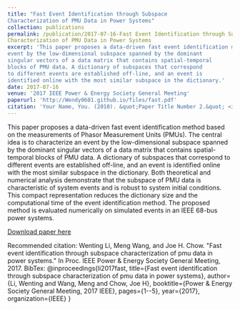 ```yaml
---
title: "Fast Event Identification through Subspace
Characterization of PMU Data in Power Systems"
collection: publications
permalink: /publication/2017-07-16-Fast Event Identification through Subspace
Characterization of PMU Data in Power Systems
excerpt: 'This paper proposes a data-driven fast event identification method based on the measurements of Phasor Measurement Units (PMUs). The central idea is to characterize an
event by the low-dimensional subspace spanned by the dominant
singular vectors of a data matrix that contains spatial-temporal
blocks of PMU data. A dictionary of subspaces that correspond
to different events are established off-line, and an event is
identified online with the most similar subspace in the dictionary.'
date: 2017-07-16
venue: '2017 IEEE Power & Energy Society General Meeting'
paperurl: 'http://Wendy0601.github.io/files/fast.pdf'
citation: 'Your Name, You. (2010). &quot;Paper Title Number 2.&quot; <i>Journal 1</i>. 1(2).'
---
```

This paper proposes a data-driven fast event identification method based on the measurements of Phasor Measurement Units (PMUs). The central idea is to characterize an
event by the low-dimensional subspace spanned by the dominant
singular vectors of a data matrix that contains spatial-temporal
blocks of PMU data. A dictionary of subspaces that correspond
to different events are established off-line, and an event is
identified online with the most similar subspace in the dictionary.
Both theoretical and numerical analysis demonstrate that the
subspace of PMU data is characteristic of system events and is
robust to system initial conditions. This compact representation
reduces the dictionary size and the computational time of the
event identification method. The proposed method is evaluated
numerically on simulated events in an IEEE 68-bus power
systems.

[Download paper here](http://Wendy0601.github.io/files/fast.pdf)

Recommended citation: Wenting Li, Meng Wang, and Joe H. Chow. "Fast event identification through subspace characterization of pmu data in power systems." In Proc. IEEE Power & Energy Society General Meeting, 2017.
BibTex:
@inproceedings{li2017fast,
  title={Fast event identification through subspace characterization of pmu data in power systems},
  author={Li, Wenting and Wang, Meng and Chow, Joe H},
  booktitle={Power \& Energy Society General Meeting, 2017 IEEE},
  pages={1--5},
  year={2017},
  organization={IEEE}
}
